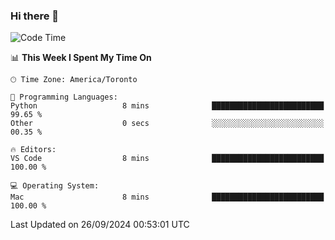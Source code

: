 ### Hi there 👋


<!--START_SECTION:waka-->
![Code Time](http://img.shields.io/badge/Code%20Time-1%2C917%20hrs%2031%20mins-blue)

📊 **This Week I Spent My Time On** 

```text
🕑︎ Time Zone: America/Toronto

💬 Programming Languages: 
Python                   8 mins              █████████████████████████   99.65 % 
Other                    0 secs              ░░░░░░░░░░░░░░░░░░░░░░░░░   00.35 % 

🔥 Editors: 
VS Code                  8 mins              █████████████████████████   100.00 % 

💻 Operating System: 
Mac                      8 mins              █████████████████████████   100.00 % 
```


 Last Updated on 26/09/2024 00:53:01 UTC
<!--END_SECTION:waka-->

<!--
**SillyPasty/SillyPasty** is a ✨ _special_ ✨ repository because its `README.md` (this file) appears on your GitHub profile.

Here are some ideas to get you started:

- 🔭 I’m currently working on ...
- 🌱 I’m currently learning ...
- 👯 I’m looking to collaborate on ...
- 🤔 I’m looking for help with ...
- 💬 Ask me about ...
- 📫 How to reach me: ...
- 😄 Pronouns: ...
- ⚡ Fun fact: ...
-->


